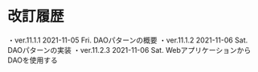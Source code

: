 # 改訂履歴

  ・ver.11.1.1 2021-11-05 Fri. DAOパターンの概要
  ・ver.11.1.2 2021-11-06 Sat. DAOパターンの実装
  ・ver.11.2.3 2021-11-06 Sat. WebアプリケーションからDAOを使用する